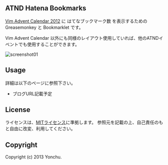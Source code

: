 ATND Hatena Bookmarks
---------------------

[Vim Advent Calendar 2012](http://atnd.org/events/33746) に はてなブックマーク数 を表示するための Greasemonkey と Bookmarklet です。

Vim Advent Calendar 以外にも同様のレイアウト使用していれば、他のATNDイベントでも使用することができます。

![screenshot01](https://raw.github.com/yonchu/atnd-hatena-bookmarks/master/img/screenshot01.png)


## Usage

詳細は以下のページに参照下さい。

- ブログURL記載予定

## License

ライセンスは、[MITライセンス](http://www.opensource.org/licenses/mit-license.php)に準拠します。
参照元を記載の上、自己責任のもと自由に改変、利用してください。


## Copyright

Copyright (c) 2013 Yonchu.
